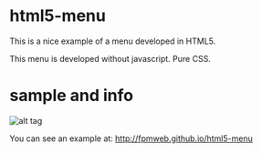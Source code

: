 html5-menu
=========

This is a nice example of a menu developed in HTML5.

This menu is developed without javascript. Pure CSS.


sample and info
=========

![alt tag](http://fpmweb.github.io/html5-menu/sample/img-sample.jpg)


You can see an example at: http://fpmweb.github.io/html5-menu 
